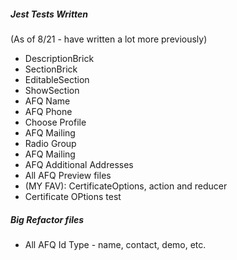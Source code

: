 ##### Jest Tests Written
(As of 8/21 - have written a lot more previously)
* DescriptionBrick
* SectionBrick
* EditableSection
* ShowSection
* AFQ Name
* AFQ Phone
* Choose Profile
* AFQ Mailing
* Radio Group
* AFQ Mailing
* AFQ Additional Addresses
* All AFQ Preview files 
* (MY FAV): CertificateOptions, action and reducer
* Certificate OPtions test 


##### Big Refactor files 
* All AFQ Id Type - name, contact, demo, etc. 